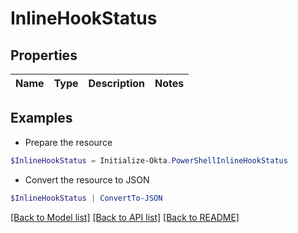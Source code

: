 # InlineHookStatus
## Properties

Name | Type | Description | Notes
------------ | ------------- | ------------- | -------------

## Examples

- Prepare the resource
```powershell
$InlineHookStatus = Initialize-Okta.PowerShellInlineHookStatus 
```

- Convert the resource to JSON
```powershell
$InlineHookStatus | ConvertTo-JSON
```

[[Back to Model list]](../README.md#documentation-for-models) [[Back to API list]](../README.md#documentation-for-api-endpoints) [[Back to README]](../README.md)


